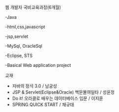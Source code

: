 웹 개발자 국비교육과정(6개월)

-Java

-html,css,javascript

-jsp,servlet

-MySql, OracleSql

-Eclipse, STS


-Basical Web application project


교재
- 자바의 정석 3.0 / 남궁성
- JSP & Servlet(Eclipse&Oracle) 백문불여일타 / 성윤정
- Do it! 오라클로 배우는 데이터베이스 입문 / 이지훈
- SPRING QUICK START / 채규태


